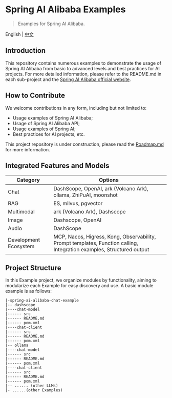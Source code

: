 # Spring AI Alibaba Examples

> Examples for Spring AI Alibaba.

English | [中文](./README.md)

## Introduction

This repository contains numerous examples to demonstrate the usage of Spring AI Alibaba from basic to advanced levels and best practices for AI projects.
For more detailed information, please refer to the README.md in each sub-project and the [Spring AI Alibaba official website](https://java2ai.com).

## How to Contribute

We welcome contributions in any form, including but not limited to:

- Usage examples of Spring AI Alibaba;
- Usage of Spring AI Alibaba API;
- Usage examples of Spring AI;
- Best practices for AI projects, etc.

This project repository is under construction, please read the [Roadmap.md](./Roadmap-en.md) for more information.

## Integrated Features and Models

| Category | Options                                |
|----------|----------------------------------------|
| Chat     | DashScope, OpenAI, ark (Volcano Ark), ollama, ZhiPuAI, moonshot |
| RAG      | ES, milvus, pgvector                   |
| Multimodal | ark (Volcano Ark), Dashscope        |
| Image    | Dashscope, OpenAI                      |
| Audio    | DashScope                              |
| Development Ecosystem | MCP, Nacos, Higress, Kong, Observability, Prompt templates, Function calling, Integration examples, Structured output |

## Project Structure

In this Example project, we organize modules by functionality, aiming to modularize each Example for easy discovery and use.
A basic module example is as follows:

```text
|-spring-ai-alibaba-chat-example
|-- dashscope
|----chat-model
|------ src
|------ README.md
|------ pom.xml
|----chat-client
|------ src
|------ README.md
|------ pom.xml
|-- ollama
|----chat-model
|------ src
|------ README.md
|------ pom.xml
|----chat-client
|------ src
|------ README.md
|------ pom.xml
|-- ...... (other LLMs)
|- ......(other Examples)
``` 